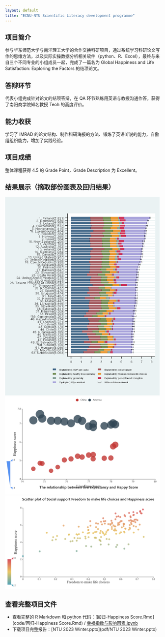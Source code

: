 ```yaml
---
layout: default
title: "ECNU-NTU Scientific Literacy development programme"
---
```

## 项目简介
参与华东师范大学与南洋理工大学的合作交换科研项目，通过系统学习科研论文写作的思维方法，以及实际实操数据分析相关软件（python、R、Excel），最终与来自三个不同专业的小组成员一起，完成了一篇名为 Global
Happiness and Life Satisfaction: Exploring the Factors 的结项论文。

## 答辩环节
代表小组完成针对论文的结项答辩，在 QA 环节熟练用英语与教授沟通作答，获得了南阳商学院知名教授 Teoh 的高度评价。

## 能力收获
学习了 IMRAD 的论文结构、制作科研海报的方法、锻炼了英语听说的能力，自傲组组织能力，增加了实践经验。

## 项目成绩
整体课程获得 4.5 的 Grade Point，Grade Description 为 Excellent。

## 结果展示（摘取部份图表及回归结果）
![NTU1](image/NTU1.png)
![NTU2](image/NTU2.png)
![NTU3](image/NTU3.png)

## 查看完整项目文件
- 查看完整的 R Markdown 和 python 代码：[回归-Happiness Score.Rmd](code/回归-Happiness Score.Rmd) / [幸福指数与影响因素.ipynb](code/幸福指数与影响因素.ipynb)
- 下载项目完整报告：[NTU 2023 Winter.pptx](pdf/NTU 2023 Winter.pptx)
